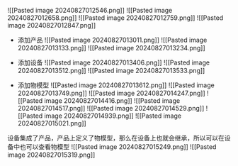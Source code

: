 ![[Pasted image 20240827012546.png]]
![[Pasted image 20240827012658.png]]
![[Pasted image 20240827012759.png]]
![[Pasted image 20240827012847.png]]

- 添加产品
![[Pasted image 20240827013011.png]]
![[Pasted image 20240827013133.png]]
![[Pasted image 20240827013234.png]]

- 添加设备
![[Pasted image 20240827013406.png]]
![[Pasted image 20240827013512.png]]
![[Pasted image 20240827013533.png]]

- 添加物模型
![[Pasted image 20240827013612.png]]
![[Pasted image 20240827013749.png]]
![[Pasted image 20240827014247.png]]
![[Pasted image 20240827014416.png]]
![[Pasted image 20240827014517.png]]
![[Pasted image 20240827014529.png]]
![[Pasted image 20240827014939.png]]
![[Pasted image 20240827015021.png]]

设备集成了产品，产品上定义了物模型，那么在设备上也就会继承，所以可以在设备中也可以查看物模型
![[Pasted image 20240827015249.png]]
![[Pasted image 20240827015319.png]]
